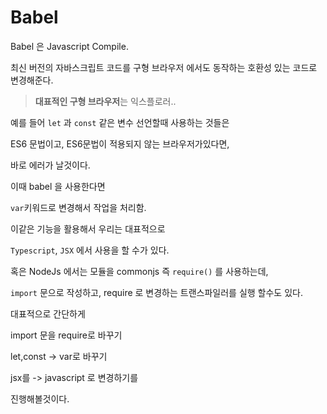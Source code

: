 # Babel



Babel 은 Javascript Compile.



최신 버전의 자바스크립트 코드를 구형 브라우저 에서도 동작하는 호환성 있는 코드로 변경해준다.

> **대표적인 구형 브라우저**는 익스플로러..



예를 들어 `let` 과 `const` 같은 변수 선언할때 사용하는 것들은 



ES6 문법이고, ES6문법이 적용되지 않는 브라우저가있다면,

바로 에러가 날것이다.



이때 babel 을 사용한다면 

`var`키워드로 변경해서 작업을 처리함.



이같은 기능을 활용해서 우리는 대표적으로 

`Typescript`, `JSX`  에서 사용을 할 수가 있다.



혹은 NodeJs 에서는 모듈을 commonjs  즉 `require()` 를 사용하는데,

`import` 문으로 작성하고, require 로 변경하는 트랜스파일러를 실행 할수도 있다.





대표적으로 간단하게



import 문을 require로 바꾸기 

let,const -> var로 바꾸기 

jsx를 -> javascript 로 변경하기를 



진행해볼것이다.

